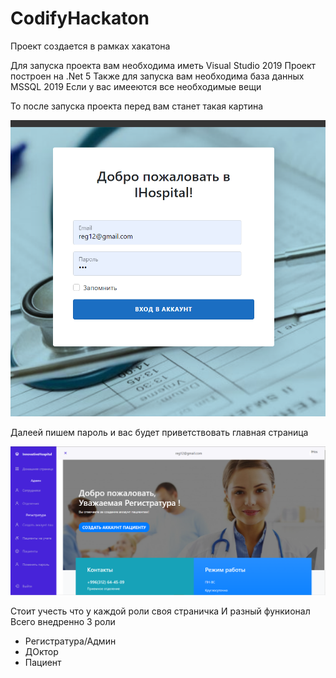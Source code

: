 # CodifyHackaton
Проект создается в рамках хакатона

Для запуска проекта вам необходима иметь Visual Studio 2019
Проект построен на .Net 5
Также для запуска вам необходима база данных MSSQL 2019
Если у вас имееются все необходимые вещи

То после запуска проекта перед вам станет такая картина

![alt text](https://github.com/Baktybek99/CodifyHackaton/blob/main/Innovative_Hospital/Innovative_Hospital/wwwroot/Files/Авторизация.png?raw=true)

Далеей пишем пароль и вас будет приветствовать главная страница

![alt text](https://github.com/Baktybek99/CodifyHackaton/blob/main/Innovative_Hospital/Innovative_Hospital/wwwroot/Files/Страница.png?raw=true)

Стоит учесть что у каждой роли своя страничка
И разный функионал
Всего внедренно 3 роли
 - Регистратура/Админ
 - ДОктор
 - Пациент